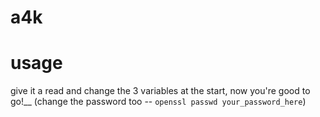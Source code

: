 # a4k

# usage
give it a read and change the 3 variables at the start, now you're good to go!__
(change the password too -- `openssl passwd your_password_here`)
